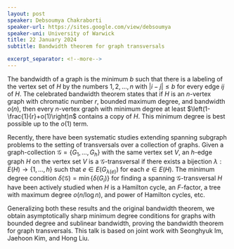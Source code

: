 ```yaml
---
layout: post
speaker: Debsoumya Chakraborti
speaker-url: https://sites.google.com/view/debsoumya
speaker-uni: University of Warwick
title: 22 January 2024
subtitle: Bandwidth theorem for graph transversals

excerpt_separator: <!--more-->
---
```

The bandwidth of a graph is the minimum $b$ such that 
there is a labeling of the vertex set of $H$ by 
the numbers $1,2,\ldots,n$ with $|i-j|\le b$ 
for every edge $ij$ of $H$. The celebrated bandwidth theorem
states that if $H$ is an $n$-vertex graph with chromatic number $r$,
bounded maximum degree, and bandwidth $o(n)$, then every $n$-vertex 
graph with minimum degree at least $\left(1-\frac{1}{r}+o(1)\right)n$ 
contains a copy of $H$. This minimum degree is best possible up to the $o(1)$ term.

Recently, there have been systematic studies extending spanning subgraph problems
to the setting of transversals over a collection of graphs. 
Given a graph-collection $\mathcal{G}=\{G_1,\dots, G_h\}$ with the same vertex set $V$,
an $h$-edge graph $H$ on the vertex set $V$ is a $\mathcal{G}$-transversal 
if there exists a bijection $\lambda : E(H) \rightarrow \{1,\ldots,h\}$ such that 
$e\in E(G_{\lambda(e)})$ for each $e\in E(H)$. 
The minimum degree condition $\delta(\mathcal{G})=\min\{ \delta(G_i)\}$ 
for finding a spanning $\mathcal{G}$-transversal $H$ have been actively 
studied when $H$ is a Hamilton cycle, an $F$-factor, 
a tree with maximum degree $o(n/\log n)$, and power of Hamilton cycles, etc.

Generalizing both these results and the original bandwidth theorem, 
we obtain asymptotically sharp minimum degree conditions for graphs 
with bounded degree and sublinear bandwidth, proving the bandwidth theorem
for graph transversals. This talk is based on joint work 
with Seonghyuk Im, Jaehoon Kim, and Hong Liu.

<!--more-->

